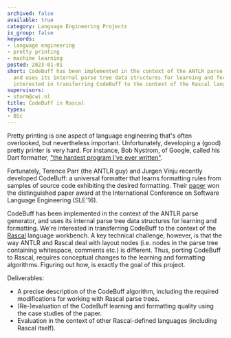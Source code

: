 ```yaml
---
archived: false
available: true
category: Language Engineering Projects
is_group: false
keywords:
- language engineering
- pretty printing
- machine learning
posted: 2023-01-01
short: CodeBuff has been implemented in the context of the ANTLR parse generator,
  and uses its internal parse tree data structures for learning and formatting. We're
  interested in transferring CodeBuff to the context of the Rascal language workbench.
supervisors:
- storm@cwi.nl
title: CodeBuff in Rascal
types:
- BSc
---
```


Pretty printing is one aspect of language engineering that's often overlooked, but nevertheless important. Unfortunately, developing a (good) pretty printer is very hard. For instance, Bob Nystrom, of Google, called his Dart formatter, ["the hardest program I've ever written"](http://journal.stuffwithstuff.com/2015/09/08/the-hardest-program-ive-ever-written/).

Fortunately, Terence Parr (the ANTLR guy) and Jurgen Vinju recently developed CodeBuff: a universal formatter that learns formatting rules from samples of source code exhibiting the desired formatting. Their [paper](https://arxiv.org/abs/1606.08866) won the distinguished paper award at the International Conference on Software Language Engineering (SLE'16).

CodeBuff has been implemented in the context of the ANTLR parse generator, and uses its internal parse tree data structures for learning and formatting. We're interested in transferring CodeBuff to the context of the [Rascal](http://www.rascal-mpl.org/) language workbench. A key technical challenge, however, is that the way ANTLR and Rascal deal with layout nodes (i.e. nodes in the parse tree containing whitespace, comments etc.) is different. Thus, porting CodeBuff to Rascal, requires conceptual changes to the learning and formatting algorithms. Figuring out how, is exactly the goal of this project.

Deliverables:

- A precise description of the CodeBuff algorithm, including the required modifications for working with Rascal parse trees.
- (Re-)evaluation of the CodeBuff learning and formatting quality using the case studies of the paper.
- Evaluation in the context of other Rascal-defined languages (including Rascal itself).